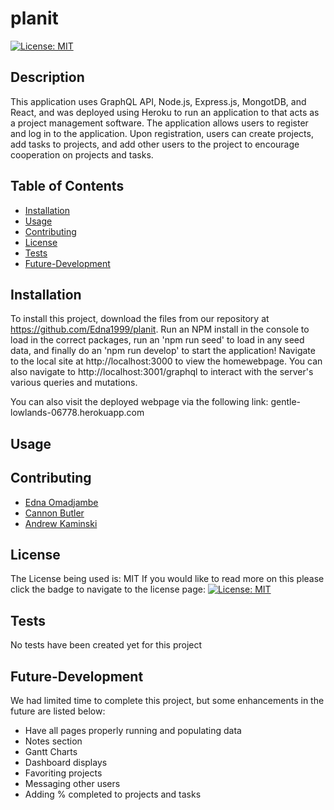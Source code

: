 # planit
  [![License: MIT](https://img.shields.io/badge/License-MIT-yellow.svg)](https://opensource.org/licenses/MIT)


## Description

  This application uses GraphQL API, Node.js, Express.js, MongotDB, and React, and was deployed using Heroku to run an application to that acts as a project management software. The application allows users to register and log in to the application. Upon registration, users can create projects, add tasks to projects, and add other users to the project to encourage cooperation on projects and tasks.

  ## Table of Contents

  - [Installation](#installation)
  - [Usage](#usage)
  - [Contributing](#contributing)
  - [License](#license)
  - [Tests](#tests)
  - [Future-Development](#future-development)

  ## Installation

  To install this project, download the files from our repository at https://github.com/Edna1999/planit. Run an NPM install in the console to load in the correct packages, run an 'npm run seed' to load in any seed data, and finally do an 'npm run develop' to start the application! Navigate to the local site at http://localhost:3000 to view the homewebpage. You can also navigate to http://localhost:3001/graphql to interact with the server's various queries and mutations.

  You can also visit the deployed webpage via the following link: gentle-lowlands-06778.herokuapp.com
  
  ## Usage


  ## Contributing

  - [Edna Omadjambe](https://github.com/Edna1999)
  - [Cannon Butler](https://github.com/clbutl)
  - [Andrew Kaminski](https://github.com/AndrewKamSki)

  ## License
  The License being used is: MIT
  If you would like to read more on this please click the badge to navigate to the license page: 
  [![License: MIT](https://img.shields.io/badge/License-MIT-yellow.svg)](https://opensource.org/licenses/MIT)

  ## Tests

  No tests have been created yet for this project
  
  ## Future-Development

  We had limited time to complete this project, but some enhancements in the future are listed below:
  - Have all pages properly running and populating data
  - Notes section
  - Gantt Charts
  - Dashboard displays
  - Favoriting projects
  - Messaging other users
  - Adding % completed to projects and tasks
